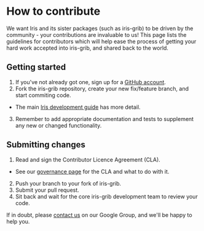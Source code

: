 How to contribute
=================

We want Iris and its sister packages (such as iris-grib) to be driven by
the community - your contributions are invaluable to us! This page lists
the guidelines for contributors which will help ease the process of
getting your hard work accepted into iris-grib, and shared back to the world.

Getting started
---------------

1. If you've not already got one, sign up for a
   [GitHub account](https://github.com/signup/free).
2. Fork the iris-grib repository, create your new fix/feature branch, and
   start commiting code.
 - The main
   [Iris development guide](https://scitools-iris.readthedocs.io/en/latest/developers_guide/gitwash/index.html)
   has more detail.
3. Remember to add appropriate documentation and tests to supplement any new or changed functionality.


Submitting changes
------------------

1. Read and sign the Contributor Licence Agreement (CLA).
 - See our [governance page](http://scitools.org.uk/governance.html)
   for the CLA and what to do with it.
2. Push your branch to your fork of iris-grib.
3. Submit your pull request.
4. Sit back and wait for the core iris-grib development team to review
   your code.


If in doubt, please
[contact us](https://groups.google.com/forum/?fromgroups=#!forum/scitools-iris)
on our Google Group, and we'll be happy to help you.

